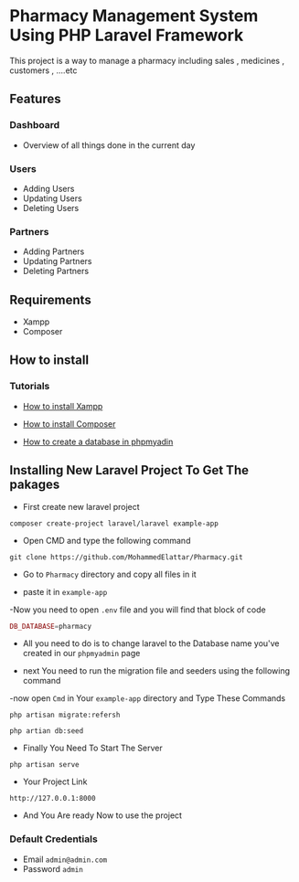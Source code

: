 # Pharmacy Management System Using PHP Laravel Framework

This project is a way to manage a pharmacy including sales , medicines , customers , ....etc

## Features

### Dashboard

- Overview of all things done in the current day

### Users

- Adding Users
- Updating Users
- Deleting Users

### Partners

- Adding Partners
- Updating Partners
- Deleting Partners

## Requirements

- Xampp
- Composer

## How to install

### Tutorials

- [How to install Xampp](https://www.youtube.com/watch?v=081xcYZKOZA)

- [How to install Composer](https://youtu.be/BGyuKpfMB9E)

- [How to create a database in phpmyadin](https://www.youtube.com/watch?v=IZCi0MTmeqA)

## Installing New Laravel Project To Get The pakages

- First create new laravel project

```console
composer create-project laravel/laravel example-app
```

- Open CMD and type the following command

```console
git clone https://github.com/MohammedElattar/Pharmacy.git
```

- Go to `Pharmacy` directory and copy all files in it

- paste it in  `example-app`

-Now you need to open `.env` file and you will find that block of code

```php
DB_DATABASE=pharmacy
```

- All you need to do is to change laravel to the Database name you've created in our `phpmyadmin` page

- next You need to run the migration file and seeders using the following command

-now open `Cmd` in Your `example-app` directory and Type These Commands

```console
php artisan migrate:refersh
```

```console
php artian db:seed
```

- Finally You Need To Start The Server

```console
php artisan serve
```

- Your Project Link

```console
http://127.0.0.1:8000
```

- And You Are ready Now to use the project

### Default Credentials

- Email `admin@admin.com`
- Password `admin`
